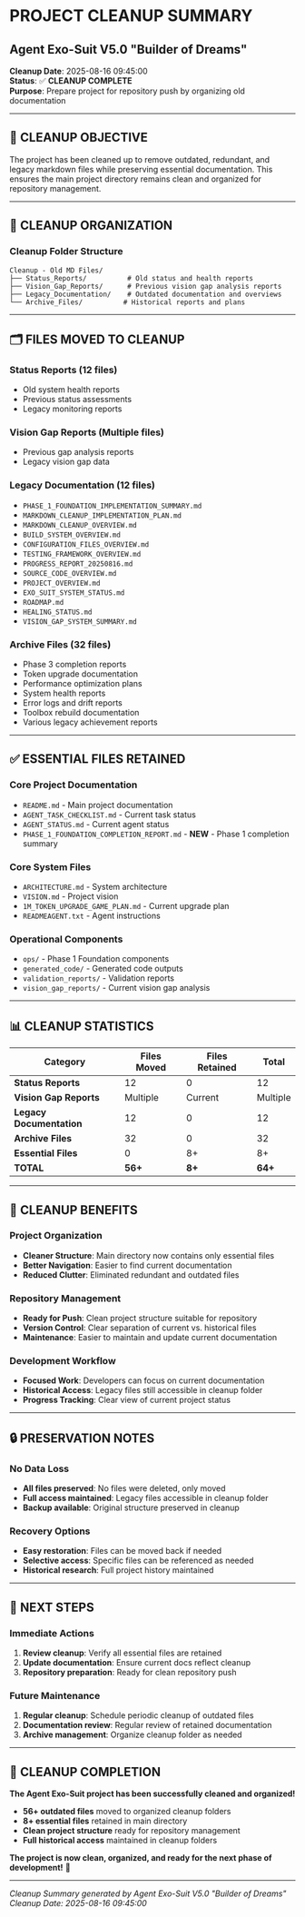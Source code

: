 # PROJECT CLEANUP SUMMARY
## Agent Exo-Suit V5.0 "Builder of Dreams"

**Cleanup Date**: 2025-08-16 09:45:00  
**Status**: ✅ **CLEANUP COMPLETE**  
**Purpose**: Prepare project for repository push by organizing old documentation  

---

## 🎯 **CLEANUP OBJECTIVE**

The project has been cleaned up to remove outdated, redundant, and legacy markdown files while preserving essential documentation. This ensures the main project directory remains clean and organized for repository management.

---

## 📁 **CLEANUP ORGANIZATION**

### **Cleanup Folder Structure**
```
Cleanup - Old MD Files/
├── Status_Reports/          # Old status and health reports
├── Vision_Gap_Reports/      # Previous vision gap analysis reports
├── Legacy_Documentation/    # Outdated documentation and overviews
└── Archive_Files/          # Historical reports and plans
```

---

## 🗂️ **FILES MOVED TO CLEANUP**

### **Status Reports (12 files)**
- Old system health reports
- Previous status assessments
- Legacy monitoring reports

### **Vision Gap Reports (Multiple files)**
- Previous gap analysis reports
- Legacy vision gap data

### **Legacy Documentation (12 files)**
- `PHASE_1_FOUNDATION_IMPLEMENTATION_SUMMARY.md`
- `MARKDOWN_CLEANUP_IMPLEMENTATION_PLAN.md`
- `MARKDOWN_CLEANUP_OVERVIEW.md`
- `BUILD_SYSTEM_OVERVIEW.md`
- `CONFIGURATION_FILES_OVERVIEW.md`
- `TESTING_FRAMEWORK_OVERVIEW.md`
- `PROGRESS_REPORT_20250816.md`
- `SOURCE_CODE_OVERVIEW.md`
- `PROJECT_OVERVIEW.md`
- `EXO_SUIT_SYSTEM_STATUS.md`
- `ROADMAP.md`
- `HEALING_STATUS.md`
- `VISION_GAP_SYSTEM_SUMMARY.md`

### **Archive Files (32 files)**
- Phase 3 completion reports
- Token upgrade documentation
- Performance optimization plans
- System health reports
- Error logs and drift reports
- Toolbox rebuild documentation
- Various legacy achievement reports

---

## ✅ **ESSENTIAL FILES RETAINED**

### **Core Project Documentation**
- `README.md` - Main project documentation
- `AGENT_TASK_CHECKLIST.md` - Current task status
- `AGENT_STATUS.md` - Current agent status
- `PHASE_1_FOUNDATION_COMPLETION_REPORT.md` - **NEW** - Phase 1 completion summary

### **Core System Files**
- `ARCHITECTURE.md` - System architecture
- `VISION.md` - Project vision
- `1M_TOKEN_UPGRADE_GAME_PLAN.md` - Current upgrade plan
- `READMEAGENT.txt` - Agent instructions

### **Operational Components**
- `ops/` - Phase 1 Foundation components
- `generated_code/` - Generated code outputs
- `validation_reports/` - Validation reports
- `vision_gap_reports/` - Current vision gap analysis

---

## 📊 **CLEANUP STATISTICS**

| Category | Files Moved | Files Retained | Total |
|----------|-------------|----------------|-------|
| **Status Reports** | 12 | 0 | 12 |
| **Vision Gap Reports** | Multiple | Current | Multiple |
| **Legacy Documentation** | 12 | 0 | 12 |
| **Archive Files** | 32 | 0 | 32 |
| **Essential Files** | 0 | 8+ | 8+ |
| **TOTAL** | **56+** | **8+** | **64+** |

---

## 🎯 **CLEANUP BENEFITS**

### **Project Organization**
- **Cleaner Structure**: Main directory now contains only essential files
- **Better Navigation**: Easier to find current documentation
- **Reduced Clutter**: Eliminated redundant and outdated files

### **Repository Management**
- **Ready for Push**: Clean project structure suitable for repository
- **Version Control**: Clear separation of current vs. historical files
- **Maintenance**: Easier to maintain and update current documentation

### **Development Workflow**
- **Focused Work**: Developers can focus on current documentation
- **Historical Access**: Legacy files still accessible in cleanup folder
- **Progress Tracking**: Clear view of current project status

---

## 🔒 **PRESERVATION NOTES**

### **No Data Loss**
- **All files preserved**: No files were deleted, only moved
- **Full access maintained**: Legacy files accessible in cleanup folder
- **Backup available**: Original structure preserved in cleanup

### **Recovery Options**
- **Easy restoration**: Files can be moved back if needed
- **Selective access**: Specific files can be referenced as needed
- **Historical research**: Full project history maintained

---

## 🚀 **NEXT STEPS**

### **Immediate Actions**
1. **Review cleanup**: Verify all essential files are retained
2. **Update documentation**: Ensure current docs reflect cleanup
3. **Repository preparation**: Ready for clean repository push

### **Future Maintenance**
1. **Regular cleanup**: Schedule periodic cleanup of outdated files
2. **Documentation review**: Regular review of retained documentation
3. **Archive management**: Organize cleanup folder as needed

---

## 🎉 **CLEANUP COMPLETION**

**The Agent Exo-Suit project has been successfully cleaned and organized!**

- **56+ outdated files** moved to organized cleanup folders
- **8+ essential files** retained in main directory
- **Clean project structure** ready for repository management
- **Full historical access** maintained in cleanup folders

**The project is now clean, organized, and ready for the next phase of development!** 🚀

---

*Cleanup Summary generated by Agent Exo-Suit V5.0 "Builder of Dreams"*  
*Cleanup Date: 2025-08-16 09:45:00*
